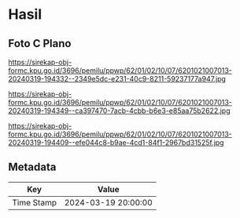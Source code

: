 # Hasil

## Foto C Plano

https://sirekap-obj-formc.kpu.go.id/3696/pemilu/ppwp/62/01/02/10/07/6201021007013-20240319-194332--2349e5dc-e231-40c9-8211-59237177a947.jpg

https://sirekap-obj-formc.kpu.go.id/3696/pemilu/ppwp/62/01/02/10/07/6201021007013-20240319-194349--ca397470-7acb-4cbb-b6e3-e85aa75b2622.jpg

https://sirekap-obj-formc.kpu.go.id/3696/pemilu/ppwp/62/01/02/10/07/6201021007013-20240319-194409--efe044c8-b9ae-4cd1-84f1-2967bd31525f.jpg


## Metadata

| Key        | Value               |
| ---------- | ------------------- |
| Time Stamp | 2024-03-19 20:00:00 |



